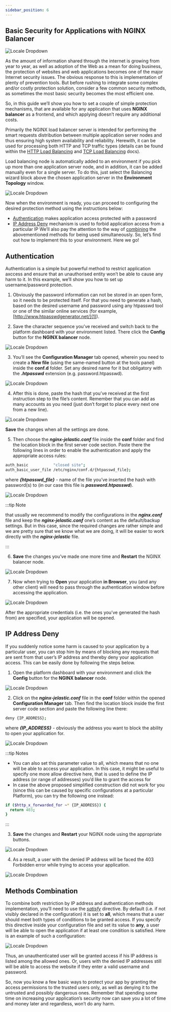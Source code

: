 ```yaml
---
sidebar_position: 6
---
```


## Basic Security for Applications with NGINX Balancer


<div style={{
    display: 'grid',
    gridTemplateColumns: '0.15fr 1fr',
    gap: '10px'
}}>
<div>
<div style={{
    display: 'flex',
    alignItems: 'center',
    justifyContent: 'cetner',
}}>

<!-- Image Url changes -->

![Locale Dropdown](./img/AppSecuritywithNGINXBalancer/cloud.png)

</div>
</div>
<div>

As the amount of information shared through the internet is growing from year to year, as well as adoption of the Web as a mean for doing business, the protection of websites and web applications becomes one of the major Internet security issues. The obvious response to this is implementation of plenty of prevention tools. But before rushing to integrate some complex and/or costly protection solution, consider a few common security methods, as sometimes the most basic security becomes the most efficient one.


</div>
</div>


So, in this guide we’ll show you how to set a couple of simple protection mechanisms, that are available for any application that uses **NGINX balancer** as a frontend, and which applying doesn’t require any additional costs.

Primarily the NGINX load balancer server is intended for performing the smart requests distribution between multiple application server nodes and thus ensuring high system availability and reliability. Herewith, it can be used for processing both HTTP and TCP traffic types (details can be found within the [HTTP Load Balancing](1) and [TCP Load Balancing](1) docs).

Load balancing node is automatically added to an environment if you pick up more than one application server node, and in addition, it can be added manually even for a single server. To do this, just select the Balancing wizard block above the chosen application server in the **Environment Topology** window.

<div style={{
    display:'flex',
    justifyContent: 'center',
    margin: '0 0 1rem 0'
}}>

![Locale Dropdown](./img/AppSecuritywithNGINXBalancer/env-wiz.png)

</div>

Now when the environment is ready, you can proceed to configuring the desired protection method using the instructions below:

- [Authentication](1) makes application access protected with a password
- [IP Address Deny](1) mechanism is used to forbid application access from a particular IP
We’ll also pay the attention to the way of [combining](1) the abovementioned methods for being used simultaneously. So, let’s find out how to implement this to your environment. Here we go!

## Authentication
Authentication is a simple but powerful method to restrict application axccess and ensure that an unauthorised entity won’t be able to cause any harm to it. In this example, we’ll show you how to set up username/password protection.

1. Obviously the password information can not be stored in an open form, so it needs to be protected itself. For that you need to generate a hash, based on the desired username and password using any htpasswd tool or one of the similar online services (for example, [http://www.htpasswdgenerator.net/](1)).

2. Save the character sequence you’ve received and switch back to the platform dashboard with your environment listed. There click the **Config** button for the **NGINX balancer** node.

<div style={{
    display:'flex',
    justifyContent: 'center',
    margin: '0 0 1rem 0'
}}>

![Locale Dropdown](./img/AppSecuritywithNGINXBalancer/config.png)

</div>

3. You’ll see the **Configuration Manager** tab opened, wherein you need to create a **New file** (using the same-named button at the tools panel) inside the **conf.d** folder. Set any desired name for it but obligatory with the ***.htpasswd*** extension (e.g. password.htpasswd).

<div style={{
    display:'flex',
    justifyContent: 'center',
    margin: '0 0 1rem 0'
}}>

![Locale Dropdown](./img/AppSecuritywithNGINXBalancer/new-file.png)

</div>

4. After this is done, paste the hash that you’ve received at the first instruction step to the file’s content. Remember that you can add as many accounts as you need (just don’t forget to place every next one from a new line).

<div style={{
    display:'flex',
    justifyContent: 'center',
    margin: '0 0 1rem 0'
}}>

![Locale Dropdown](./img/AppSecuritywithNGINXBalancer/passwords.png)

</div>

**Save** the changes when all the settings are done.

5. Then choose the ***nginx-jelastic.conf*** file inside the **conf** folder and find the location block in the first server code section. Paste there the following lines in order to enable the authentication and apply the appropriate access rules:

```bash
auth_basic           "closed site";  
auth_basic_user_file /etc/nginx/conf.d/{htpasswd_file};  
```

where ***{htpasswd_file}*** - name of the file you’ve inserted the hash with password(s) to (in our case this file is ***password.htpasswd***).

<div style={{
    display:'flex',
    justifyContent: 'center',
    margin: '0 0 1rem 0'
}}>

![Locale Dropdown](./img/AppSecuritywithNGINXBalancer/conf.png)

</div>

:::tip Note

that usually we recommend to modify the configurations in the ***nginx.conf*** file and keep the ***nginx-jelastic.conf*** one’s content as the default/backup settings. But in this case, since the required changes are rather simple and we are pretty sure that we know what we are doing, it will be easier to work directly with the ***nginx-jelastic*** file.

:::

6. **Save** the changes you’ve made one more time and **Restart** the NGINX balancer node.

<div style={{
    display:'flex',
    justifyContent: 'center',
    margin: '0 0 1rem 0'
}}>

![Locale Dropdown](./img/AppSecuritywithNGINXBalancer/restart.png)

</div>

7. Now when trying to **Open** your application **in Browser**, you (and any other client) will need to pass through the authentication window before accessing the application.

<div style={{
    display:'flex',
    justifyContent: 'center',
    margin: '0 0 1rem 0'
}}>

![Locale Dropdown](./img/AppSecuritywithNGINXBalancer/auth.png)

</div>


After the appropriate credentials (i.e. the ones you’ve generated the hash from) are specified, your application will be opened.

## IP Address Deny
If you suddenly notice some harm is caused to your application by a particular user, you can stop him by means of blocking any requests that are sent from that user’s IP address and thereby deny your application access. This can be easily done by following the steps below.

1. Open the platform dashboard with your environment and click the **Config** button for the **NGINX balancer** node.

<div style={{
    display:'flex',
    justifyContent: 'center',
    margin: '0 0 1rem 0'
}}>

![Locale Dropdown](./img/AppSecuritywithNGINXBalancer/config.png)

</div>

2. Click on the ***nginx-jelastic.conf*** file in the **conf** folder within the opened **Configuration Manager** tab. Then find the location block inside the first server code section and paste the following line there:

```bash
deny {IP_ADDRESS};
```

where ***{IP_ADDRESS}*** - obviously the address you want to block the ability to open your application for.

<div style={{
    display:'flex',
    justifyContent: 'center',
    margin: '0 0 1rem 0'
}}>

![Locale Dropdown](./img/AppSecuritywithNGINXBalancer/conf-2.png)

</div>

:::tip Notes

- You can also set this parameter value to all, which means that no one will be able to access your application. In this case, it might be useful to specify one more allow directive here, that is used to define the IP address (or range of addresses) you’d like to grant the access for
- In case the above proposed simplified construction did not work for you (since this can be caused by specific configurations at a particular Platform), you can try the following one instead:

```bash
if ($http_x_forwarded_for ~* {IP_ADDRESS}) {  
  return 403;
}
```

:::

3. **Save** the changes and **Restart** your NGINX node using the appropriate buttons.

<div style={{
    display:'flex',
    justifyContent: 'center',
    margin: '0 0 1rem 0'
}}>

![Locale Dropdown](./img/AppSecuritywithNGINXBalancer/restart.png)

</div>

4. As a result, a user with the denied IP address will be faced the 403 Forbidden error while trying to access your application.

<div style={{
    display:'flex',
    justifyContent: 'center',
    margin: '0 0 1rem 0'
}}>

![Locale Dropdown](./img/AppSecuritywithNGINXBalancer/forbidden.png)

</div>

## Methods Combination
To combine both restriction by IP address and authentication methods implementation, you’ll need to use the *[satisfy](1)* directive. By default (i.e. if not visibly declared in the configuration) it is set to **all**, which means that a user should meet both types of conditions to be granted access. If you specify this directive inside your configuration file and set its value to **any**, a user will be able to open the application if at least one condition is satisfied. Here is an example of such a configuration:

<div style={{
    display:'flex',
    justifyContent: 'center',
    margin: '0 0 1rem 0'
}}>

![Locale Dropdown](./img/AppSecuritywithNGINXBalancer/conf-3.png)

</div>

Thus, an unauthenticated user will be granted access if his IP address is listed among the allowed ones. Or, users with the denied IP addresses still will be able to access the website if they enter a valid username and password.

So, now you know a few basic ways to protect your app by granting the access permissions to the trusted users only, as well as denying it to the untrusted and possibly dangerous ones. Remember that spending some time on increasing your application’s security now can save you a lot of time and money later and regardless, won’t do any harm.